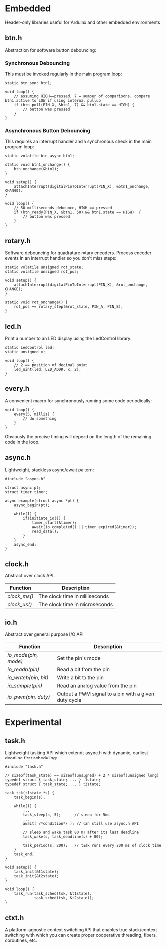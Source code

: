 # Embedded

Header-only libraries useful for Arduino and other embedded environments

## btn.h

Abstraction for software button debouncing:

### Synchronous Debouncing

This must be invoked regularly in the main program loop:
    
    static btn_sync btn1;

    void loop() {
        // assuming HIGH==pressed, 7 = number of comparisons, compare btn1.active to LOW if using internal pullup
        if (btn_poll(PIN_X, &btn1, 7) && btn1.state == HIGH) {
            // button was pressed
        }
    }
    
### Asynchronous Button Debouncing

This requires an interrupt handler and a synchronous check in the main program loop:

    static volatile btn_async btn1;

    static void btn1_onchange() {
        btn_onchange(&btn1);
    }
    
    void setup() {
        attachInterrupt(digitalPinToInterrupt(PIN_X), &btn1_onchange, CHANGE);
    }

    void loop() {
        // 50 milliseconds debounce, HIGH == pressed
        if (btn_ready(PIN_X, &btn1, 50) && btn1.state == HIGH)  {
            // button was pressed
        }
    }

## rotary.h

Software debouncing for quadrature rotary encoders. Process encoder events
in an interrupt handler so you don't miss steps:

    static volatile unsigned rot_state;
    static volatile unsigned rot_pos;
    
    void setup() {
        attachInterrupt(digitalPinToInterrupt(PIN_X), &rot_onchange, CHANGE);
    }

    static void rot_onchange() {
        rot_pos += rotary_step(&rot_state, PIN_A, PIN_B);
    }

## led.h

Print a number to an LED display using the LedControl library:

    static LedControl led;
    static unsigned x;

    void loop() {
        // 2 == position of decimal point
        led_uint(led, LED_ADDR, x, 2);
    }

## every.h

A convenient macro for synchronously running some code periodically:

    void loop() {
        every(5, millis) {
            // do something
        }
    }

Obviously the precise timing will depend on the length of the remaining code
in the loop.

## async.h

Lightweight, stackless async/await pattern:

    #include "async.h"

    struct async pt;
    struct timer timer;

    async example(struct async *pt) {
        async_begin(pt);
        
        while(1) {
            if(initiate_io()) {
                timer_start(&timer);
                await(io_completed() || timer_expired(&timer));
                read_data();
            }
        }
        async_end;
    }

## clock.h

Abstract over clock API:

Function|Description
--------|-----------
*clock_ms()*|The clock time in milliseconds
*clock_us()*|The clock time in microseconds

## io.h

Abstract over general purpose I/O API:

Function|Description
--------|-----------
*io_mode(pin, mode)*|Set the pin's mode
*io_readb(pin)*|Read a bit from the pin
*io_writeb(pin, bit)*|Write a bit to the pin
*io_sample(pin)*|Read an analog value from the pin
*io_pwm(pin, duty)*|Output a PWM signal to a pin with a given duty cycle


# Experimental

## task.h

Lightweight tasking API which extends async.h with dynamic, earliest
deadline first scheduling:

    #include "task.h"

    // sizeof(task_state) == sizeof(unsigned) + 2 * sizeof(unsigned long)
    typedef struct { task_state; ... } t1state;
    typedef struct { task_state; ... } t2state;

    task tsk(t1state *s) {
        task_begin(s);
        
        while(1) {
            ...
            task_sleep(s, 5);      // sleep for 5ms
            ...
            await( /*condition*/ ); // can still use async.h API

            // sleep and wake task 80 ms after its last deadline
            task_wake(s, task_deadline(s) + 80);
            ...
            task_period(s, 200);   // task runs every 200 ms of clock time
        }
        task_end;
    }

    void setup() {
        task_init(&t1state);
        task_init(&t2state);
    }

    void loop() {
        task_run(task_sched(tsk, &t1state),
                 task_sched(tsk, &t2state));
    }


## ctxt.h

A platform-agnostic context switching API that enables true stack/context
switching with which you can create proper cooperative threading, fibers,
coroutines, etc.